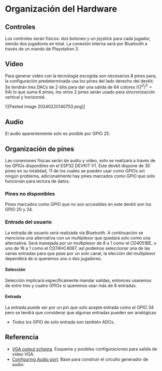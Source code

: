 # Organización del Hardware
## Controles
Los controles serán físicos: dos botones y un joystick para cada jugador,
siendo dos jugadores en total.
La conexión interna será por Bluetooth a través de un mando de Playstation 3.

## Video
Para generar video con la tecnología escogida son necesarios 8 pines para, la
configuración predeterminada usa los pines del lado derecho del devkit.
Se tendrán tres DACs de 2-bits para dar una salida de 64 colores
($(2^2)^3=64$) lo que suma 6 pines, los otros 2 pines serán usado para
sincronización vertical y horizontal.

![[Pasted image 20240220140753.png]]

## Audio
El audio aparentemente solo es posible por GPIO 25.

## Organización de pines
Las conexiones físicas serán de audio y video, esto se realizará a través de
los GPIOs disponibles en el ESP32 DEVKIT V1. Este devkit dispone de 30 pines
en su totalidad, 11 de los cuales se pueden usar como GPIOs sin ningún
problema, adicionalmente hay pines marcados como GPIO que solo funcionan para
lectura de datos.

### Pines no disponibles
Pines marcados como GPIO que no son accesibles en este devkit son los GPIO 20
y 24.

### Entrada del usuario
La entrada de usuario será realizada vía Bluetooth. A continuación se menciona
una alternativa con un multiplexor que quedará solo como una alternativa.
Será manejada por un multiplexor de 8 a 1 como el CD4051BE, o uno de 16 a 1 como el CD74HC4067, así podemos seleccionar una de las varias entradas para que pase por un solo canal, la elección del multiplexor dependerá de si queremos uno o dos jugadores.
#### Selección
Selección implicará específicamente mandar salidas, entonces usaremos de entre tres y cuatro GPIOs si queremos usar más de 8 entradas.
#### Entrada
La entrada puede ser por un pin que solo acepte entrada como el GPIO 34 pero se tendrá que considerar que algunas entradas pueden ser analógicas
- Todos los GPIO de solo entrada son también ADCs.

## Referencia
- [VGA output schema](http://www.fabglib.org/conf_v_g_a.html). Esquema y
  posibles configuraciones para salida de video VGA.
- [Configuring Audio port](http://www.fabglib.org/conf_audio.html). Base para
  construir el circuito generador de audio.
